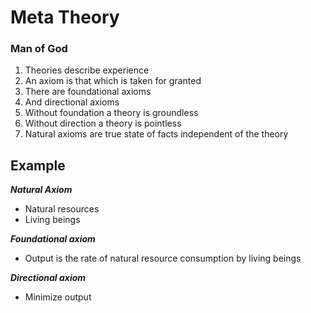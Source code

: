 # Meta Theory
### Man of God

1. Theories describe experience
2. An axiom is that which is taken for granted
3. There are foundational axioms
4. And directional axioms
5. Without foundation a theory is groundless
6. Without direction a theory is pointless
7. Natural axioms are true state of facts independent of the theory

## Example

***Natural Axiom***
* Natural resources
* Living beings

***Foundational axiom***
* Output is the rate of natural resource consumption by living beings

***Directional axiom***
* Minimize output


